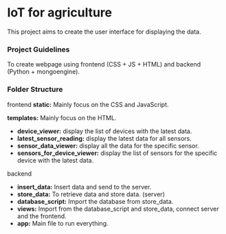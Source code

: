 # IoT for agriculture
This project aims to create the user interface for displaying the data.


### Project Guidelines
To create webpage using frontend (CSS + JS + HTML) and backend (Python + mongoengine).


### Folder Structure
frontend
**static:** Mainly focus on the CSS and JavaScript.

**templates:** Mainly focus on the HTML.
- **device_viewer:** display the list of devices with the latest data.
- **latest_sensor_reading:** display the latest data for all sensors.
- **sensor_data_viewer:** display all the data for the specific sensor.
- **sensors_for_device_viewer:** display the list of sensors for the specific device with the latest data.

backend
- **insert_data:** Insert data and send to the server.
- **store_data:** To retrieve data and store data. (server)
- **database_script:** Import the database from store_data.
- **views:** Import from the database_script and store_data, connect server and the frontend.
- **app:** Main file to run everything.

